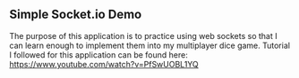 ## Simple Socket.io Demo
 The purpose of this application is to practice using web sockets so that I
 can learn enough to implement them into my multiplayer dice game. Tutorial
 I followed for this application can be found here: https://www.youtube.com/watch?v=PfSwUOBL1YQ
